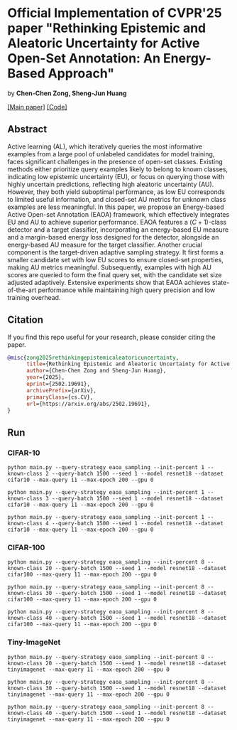 # Official Implementation of CVPR'25 paper "Rethinking Epistemic and Aleatoric Uncertainty for Active Open-Set Annotation: An Energy-Based Approach"

by **Chen-Chen Zong, Sheng-Jun Huang**

[[Main paper]](https://arxiv.org/abs/2502.19691) [[Code]](https://github.com/chenchenzong/DPC/blob/main/AAAI2024_DPC_code/README.md)

## Abstract

Active learning (AL), which iteratively queries the most informative examples from a large pool of unlabeled candidates for model training, faces significant challenges in the presence of open-set classes. Existing methods either prioritize query examples likely to belong to known classes, indicating low epistemic uncertainty (EU), or focus on querying those with highly uncertain predictions, reflecting high aleatoric uncertainty (AU). However, they both yield suboptimal performance, as low EU corresponds to limited useful information, and closed-set AU metrics for unknown class examples are less meaningful. In this paper, we propose an Energy-based Active Open-set Annotation (EAOA) framework, which effectively integrates EU and AU to achieve superior performance. EAOA features a $(C+1)$-class detector and a target classifier, incorporating an energy-based EU measure and a margin-based energy loss designed for the detector, alongside an energy-based AU measure for the target classifier. Another crucial component is the target-driven adaptive sampling strategy. It first forms a smaller candidate set with low EU scores to ensure closed-set properties, making AU metrics meaningful. Subsequently, examples with high AU scores are queried to form the final query set, with the candidate set size adjusted adaptively. Extensive experiments show that EAOA achieves state-of-the-art performance while maintaining high query precision and low training overhead.


## Citation

If you find this repo useful for your research, please consider citing the paper.

```bibtex
@misc{zong2025rethinkingepistemicaleatoricuncertainty,
      title={Rethinking Epistemic and Aleatoric Uncertainty for Active Open-Set Annotation: An Energy-Based Approach}, 
      author={Chen-Chen Zong and Sheng-Jun Huang},
      year={2025},
      eprint={2502.19691},
      archivePrefix={arXiv},
      primaryClass={cs.CV},
      url={https://arxiv.org/abs/2502.19691}, 
}
```

## Run 
### CIFAR-10

```
python main.py --query-strategy eaoa_sampling --init-percent 1 --known-class 2 --query-batch 1500 --seed 1 --model resnet18 --dataset cifar10 --max-query 11 --max-epoch 200 --gpu 0

python main.py --query-strategy eaoa_sampling --init-percent 1 --known-class 3 --query-batch 1500 --seed 1 --model resnet18 --dataset cifar10 --max-query 11 --max-epoch 200 --gpu 0

python main.py --query-strategy eaoa_sampling --init-percent 1 --known-class 4 --query-batch 1500 --seed 1 --model resnet18 --dataset cifar10 --max-query 11 --max-epoch 200 --gpu 0
```


### CIFAR-100

```
python main.py --query-strategy eaoa_sampling --init-percent 8 --known-class 20 --query-batch 1500 --seed 1 --model resnet18 --dataset cifar100 --max-query 11 --max-epoch 200 --gpu 0

python main.py --query-strategy eaoa_sampling --init-percent 8 --known-class 30 --query-batch 1500 --seed 1 --model resnet18 --dataset cifar100 --max-query 11 --max-epoch 200 --gpu 0

python main.py --query-strategy eaoa_sampling --init-percent 8 --known-class 40 --query-batch 1500 --seed 1 --model resnet18 --dataset cifar100 --max-query 11 --max-epoch 200 --gpu 0
```


### Tiny-ImageNet

```
python main.py --query-strategy eaoa_sampling --init-percent 8 --known-class 20 --query-batch 1500 --seed 1 --model resnet18 --dataset tinyimagenet --max-query 11 --max-epoch 200 --gpu 0

python main.py --query-strategy eaoa_sampling --init-percent 8 --known-class 30 --query-batch 1500 --seed 1 --model resnet18 --dataset tinyimagenet --max-query 11 --max-epoch 200 --gpu 0

python main.py --query-strategy eaoa_sampling --init-percent 8 --known-class 40 --query-batch 1500 --seed 1 --model resnet18 --dataset tinyimagenet --max-query 11 --max-epoch 200 --gpu 0
```
